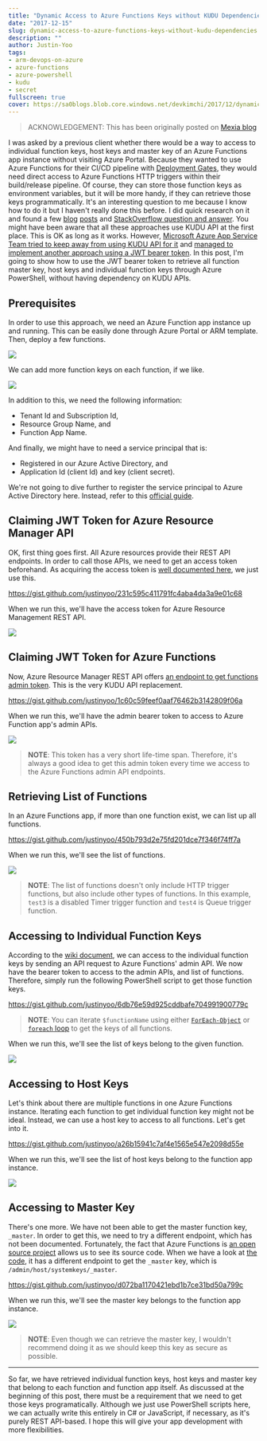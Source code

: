 ```yaml
---
title: "Dynamic Access to Azure Functions Keys without KUDU Dependencies"
date: "2017-12-15"
slug: dynamic-access-to-azure-functions-keys-without-kudu-dependencies
description: ""
author: Justin-Yoo
tags:
- arm-devops-on-azure
- azure-functions
- azure-powershell
- kudu
- secret
fullscreen: true
cover: https://sa0blogs.blob.core.windows.net/devkimchi/2017/12/dynamic-access-to-azure-functions-host-keys-without-kudu-00.png
---
```


> ACKNOWLEDGEMENT: This has been originally posted on [Mexia blog](https://blog.mexia.com.au/dynamic-access-to-azure-functions-keys-without-kudu-dependencies)

I was asked by a previous client whether there would be a way to access to individual function keys, host keys and master key of an Azure Functions app instance without visiting Azure Portal. Because they wanted to use Azure Functions for their CI/CD pipeline with [Deployment Gates](https://docs.microsoft.com/en-us/vsts/build-release/concepts/definitions/release/approvals/gates), they would need direct access to Azure Functions HTTP triggers within their build/release pipeline. Of course, they can store those function keys as environment variables, but it will be more handy, if they can retrieve those keys programmatically. It's an interesting question to me because I know how to do it but I haven't really done this before. I did quick research on it and found a few [blog](http://blog.octavie.nl/index.php/2017/04/20/get-the-default-azure-function-key-with-powershell) [posts](http://bloggingoncloud.com/get-azure-function-app-master-key-host-key-by-api-end-point-programmatically/) and [StackOverflow question and answer](https://stackoverflow.com/questions/46338239/retrieve-the-host-keys-from-an-azure-function-app). You might have been aware that all these approaches use KUDU API at the first place. This is OK as long as it works. However, [Microsoft Azure App Service Team tried to keep away from using KUDU API for it](https://github.com/Azure/azure-webjobs-sdk-script/issues/1334) and [managed to implement another approach using a JWT bearer token](https://github.com/Azure/azure-webjobs-sdk-script/pull/1373). In this post, I'm going to show how to use the JWT bearer token to retrieve all function master key, host keys and individual function keys through Azure PowerShell, without having dependency on KUDU APIs.

## Prerequisites

In order to use this approach, we need an Azure Function app instance up and running. This can be easily done through Azure Portal or ARM template. Then, deploy a few functions.

![](https://sa0blogs.blob.core.windows.net/devkimchi/2017/12/dynamic-access-to-azure-functions-host-keys-without-kudu-01.png)

We can add more function keys on each function, if we like.

![](https://sa0blogs.blob.core.windows.net/devkimchi/2017/12/dynamic-access-to-azure-functions-host-keys-without-kudu-02.png)

In addition to this, we need the following information:

- Tenant Id and Subscription Id,
- Resource Group Name, and
- Function App Name.

And finally, we might have to need a service principal that is:

- Registered in our Azure Active Directory, and
- Application Id (client Id) and key (client secret).

We're not going to dive further to register the service principal to Azure Active Directory here. Instead, refer to this [official guide](https://docs.microsoft.com/en-us/azure/azure-resource-manager/resource-group-create-service-principal-portal).

## Claiming JWT Token for Azure Resource Manager API

OK, first thing goes first. All Azure resources provide their REST API endpoints. In order to call those APIs, we need to get an access token beforehand. As acquiring the access token is [well documented here](https://docs.microsoft.com/en-us/azure/azure-resource-manager/resource-manager-rest-api#generating-an-access-token), we just use this.

https://gist.github.com/justinyoo/231c595c411791fc4aba4da3a9e01c68

When we run this, we'll have the access token for Azure Resource Management REST API.

![](https://sa0blogs.blob.core.windows.net/devkimchi/2017/12/dynamic-access-to-azure-functions-host-keys-without-kudu-03.png)

## Claiming JWT Token for Azure Functions

Now, Azure Resource Manager REST API offers [an endpoint to get functions admin token](https://docs.microsoft.com/en-us/rest/api/appservice/webapps/getfunctionsadmintoken). This is the very KUDU API replacement.

https://gist.github.com/justinyoo/1c60c59feef0aaf76462b3142809f06a

When we run this, we'll have the admin bearer token to access to Azure Function app's admin APIs.

![](https://sa0blogs.blob.core.windows.net/devkimchi/2017/12/dynamic-access-to-azure-functions-host-keys-without-kudu-04.png)

> **NOTE**: This token has a very short life-time span. Therefore, it's always a good idea to get this admin token every time we access to the Azure Functions admin API endpoints.

## Retrieving List of Functions

In an Azure Functions app, if more than one function exist, we can list up all functions.

https://gist.github.com/justinyoo/450b793d2e75fd201dce7f346f74ff7a

When we run this, we'll see the list of functions.

![](https://sa0blogs.blob.core.windows.net/devkimchi/2017/12/dynamic-access-to-azure-functions-host-keys-without-kudu-05.png)

> **NOTE**: The list of functions doesn't only include HTTP trigger functions, but also include other types of functions. In this example, `test3` is a disabled Timer trigger function and `test4` is Queue trigger function.

## Accessing to Individual Function Keys

According to the [wiki document](https://github.com/Azure/azure-webjobs-sdk-script/wiki/Key-management-API), we can access to the individual function keys by sending an API request to Azure Functions' admin API. We now have the bearer token to access to the admin APIs, and list of functions. Therefore, simply run the following PowerShell script to get those function keys.

https://gist.github.com/justinyoo/6db76e59d925cddbafe704991900779c

> **NOTE**: You can iterate `$functionName` using either [`ForEach-Object`](https://docs.microsoft.com/en-us/powershell/module/microsoft.powershell.core/foreach-object) or [`foreach` loop](https://docs.microsoft.com/en-us/powershell/module/microsoft.powershell.core/about/about_foreach) to get the keys of all functions.

When we run this, we'll see the list of keys belong to the given function.

![](https://sa0blogs.blob.core.windows.net/devkimchi/2017/12/dynamic-access-to-azure-functions-host-keys-without-kudu-06.png)

## Accessing to Host Keys

Let's think about there are multiple functions in one Azure Functions instance. Iterating each function to get individual function key might not be ideal. Instead, we can use a host key to access to all functions. Let's get into it.

https://gist.github.com/justinyoo/a26b15941c7af4e1565e547e2098d55e

When we run this, we'll see the list of host keys belong to the function app instance.

![](https://sa0blogs.blob.core.windows.net/devkimchi/2017/12/dynamic-access-to-azure-functions-host-keys-without-kudu-07.png)

## Accessing to Master Key

There's one more. We have not been able to get the master function key, `_master`. In order to get this, we need to try a different endpoint, which has not been documented. Fortunately, the fact that Azure Functions is [an open source project](https://github.com/Azure/azure-webjobs-sdk-script) allows us to see its source code. When we have a look at [the code](https://github.com/Azure/azure-webjobs-sdk-script/blob/dev/src/WebJobs.Script.WebHost/Controllers/KeysController.cs#L74), it has a different endpoint to get the `_master` key, which is `/admin/host/systemkeys/_master`.

https://gist.github.com/justinyoo/d072ba1170421ebd1b7ce31bd50a799c

When we run this, we'll see the master key belongs to the function app instance.

![](https://sa0blogs.blob.core.windows.net/devkimchi/2017/12/dynamic-access-to-azure-functions-host-keys-without-kudu-08.png)

> **NOTE**: Even though we can retrieve the master key, I wouldn't recommend doing it as we should keep this key as secure as possible.

* * *

So far, we have retrieved individual function keys, host keys and master key that belong to each function and function app itself. As discussed at the beginning of this post, there must be a requirement that we need to get those keys programatically. Although we just use PowerShell scripts here, we can actually write this entirely in C# or JavaScript, if necessary, as it's purely REST API-based. I hope this will give your app development with more flexibilities.
